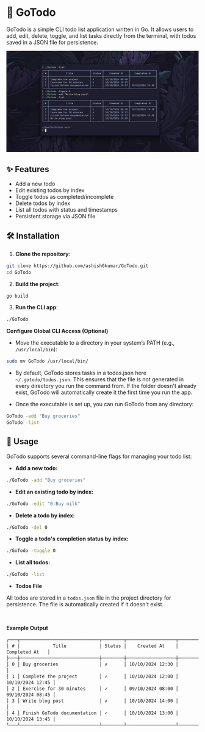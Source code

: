 # 📝 GoTodo

GoTodo is a simple CLI todo list application written in Go. It allows users to add, edit, delete, toggle, and list tasks directly from the terminal, with todos saved in a JSON file for persistence.

![ss](assets/ss.png)

## ✨ Features

- Add a new todo
- Edit existing todos by index
- Toggle todos as completed/incomplete
- Delete todos by index
- List all todos with status and timestamps
- Persistent storage via JSON file

## 🛠️ Installation

1. **Clone the repository**:

```bash
git clone https://github.com/ashish0kumar/GoTodo.git
cd GoTodo
```

2. **Build the project**:

```bash
go build
```

3. **Run the CLI app**:

```bash
./GoTodo
```

**Configure Global CLI Access (Optional)**

- Move the executable to a directory in your system’s PATH (e.g., `/usr/local/bin`):

```bash
sudo mv GoTodo /usr/local/bin/
```

- By default, GoTodo stores tasks in a todos.json here `~/.gotodo/todos.json`. This ensures that the file is not generated in every directory you run the command from.
If the folder doesn't already exist, GoTodo will automatically create it the first time you run the app.

- Once the executable is set up, you can run GoTodo from any directory:

```bash
GoTodo -add "Buy groceries"
GoTodo -list
```

## 🔧 Usage

GoTodo supports several command-line flags for managing your todo list:

- **Add a new todo:**

```bash
./GoTodo -add "Buy groceries"
```

- **Edit an existing todo by index:**

```bash
./GoTodo -edit "0:Buy milk"
```

- **Delete a todo by index:**

```bash
./GoTodo -del 0
```

- **Toggle a todo's completion status by index:**

```bash
./GoTodo -toggle 0
```

- **List all todos:**

```bash
./GoTodo -list
```

- **Todos File**

All todos are stored in a `todos.json` file in the project directory for persistence. The file is automatically created if it doesn't exist.

<br>

**Example Output**

```
┌───┬─────────────────────────────┬────────┬──────────────────┬──────────────────┐
│ # │            Title            │ Status │    Created At    │   Completed At   │
├───┼─────────────────────────────┼────────┼──────────────────┼──────────────────┤
│ 0 │ Buy groceries               │ ✗      │ 10/10/2024 12:30 │                  │
│ 1 │ Complete the project        │ ✓      │ 10/10/2024 12:00 │ 10/10/2024 12:45 │
│ 2 │ Exercise for 30 minutes     │ ✓      │ 09/10/2024 08:00 │ 09/10/2024 08:45 │
│ 3 │ Write blog post             │ ✗      │ 10/10/2024 14:00 │                  │
│ 4 │ Finish GoTodo documentation │ ✓      │ 10/10/2024 13:00 │ 10/10/2024 13:45 │
└───┴─────────────────────────────┴────────┴──────────────────┴──────────────────┘
```
